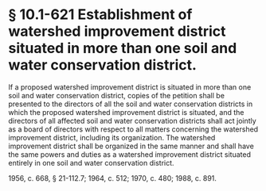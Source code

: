 # § 10.1-621 Establishment of watershed improvement district situated in more than one soil and water conservation district.

<p>If a proposed watershed improvement district is situated in more than one soil and water conservation district, copies of the petition shall be presented to the directors of all the soil and water conservation districts in which the proposed watershed improvement district is situated, and the directors of all affected soil and water conservation districts shall act jointly as a board of directors with respect to all matters concerning the watershed improvement district, including its organization. The watershed improvement district shall be organized in the same manner and shall have the same powers and duties as a watershed improvement district situated entirely in one soil and water conservation district.</p><p>1956, c. 668, § 21-112.7; 1964, c. 512; 1970, c. 480; 1988, c. 891.</p>